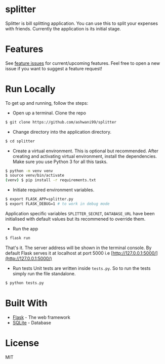# splitter

Splitter is bill splitting application. You can use this to split your expenses with friends. Currently the application is its initial stage.

# Features

See [feature issues](https://github.com/ashwani99/splitter/labels/enhancement) for current/upcoming features. Feel free to open a new issue if you want to suggest a feature request!

# Run Locally
To get up and running, follow the steps:
- Open up a terminal. Clone the repo
```bash
$ git clone https://github.com/ashwani99/splitter
```
- Change directory into the application directory.
```bash
$ cd splitter
```
- Create a virtual environment. This is optional but recommended. After creating and activating virtual environment, install the dependencies. Make sure you use Python 3 for all this tasks.
```bash
$ python -m venv venv
$ source venv/bin/activate
(venv) $ pip install -r requirements.txt
```
- Initiate required environment variables.
```bash
$ export FLASK_APP=splitter.py
$ export FLASK_DEBUG=1 # to work in debug mode 
```
Application specific variables `SPLITTER_SECRET`, `DATABASE_URL` have been initialised with default values but its recommened to override them.
- Run the app
```bash
$ flask run
```
That's it. The server address will be shown in the terminal console. By default Flask serves it at localhost at port 5000 i.e [http://127.0.0.1:5000/](http://127.0.0.1:5000/)

- Run tests
Unit tests are written inside `tests.py`. So to run the tests simply run the file standalone.
```bash
$ python tests.py
```

# Built With
- [Flask](http://flask.pocoo.org/) - The web framework
- [SQLite](https://www.sqlite.org) - Database

# License
MIT
